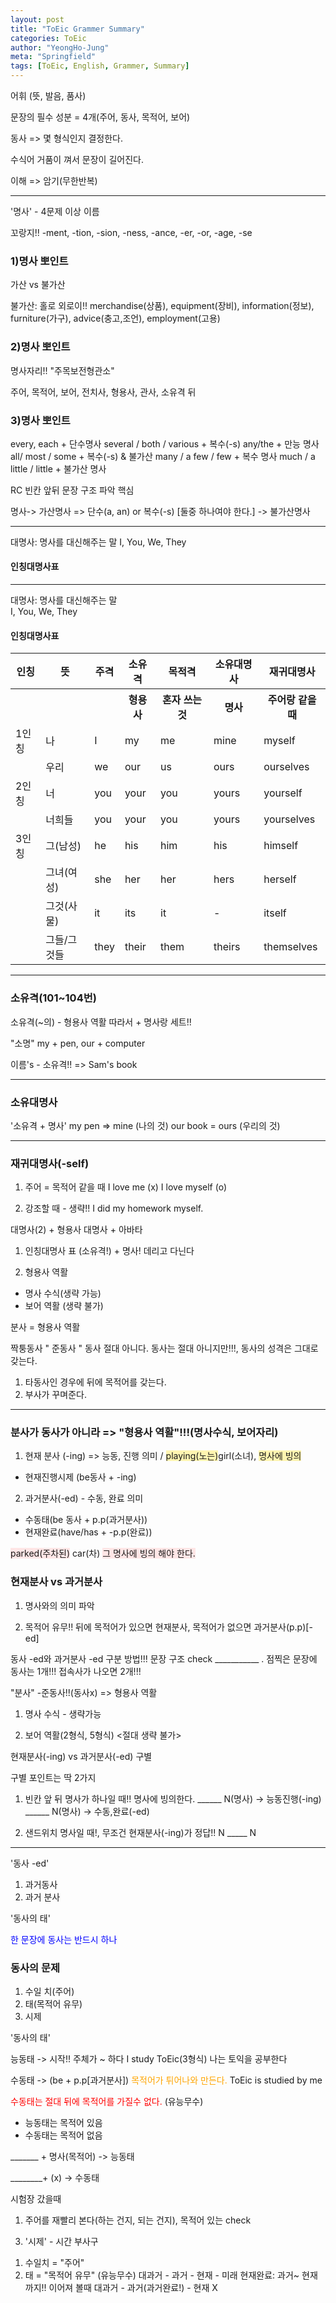 ```yaml
---
layout: post
title: "ToEic Grammer Summary"
categories: ToEic
author: "YeongHo-Jung"
meta: "Springfield"
tags: [ToEic, English, Grammer, Summary]
---
```


어휘 (뜻, 발음, 품사)

문장의 필수 성분 = 4개(주어, 동사, 목적어, 보어)

동사 => 몇 형식인지 결정한다.

수식어 거품이 껴서 문장이 길어진다.

이해 => 암기(무한반복)

<hr/>
'명사' - 4문제 이상
이름

꼬랑지!!
-ment, -tion, -sion, -ness, -ance, -er, -or, -age, -se

### 1)명사 뽀인트
가산 vs 불가산

불가산: 홀로 외로이!!
merchandise(상품), equipment(장비), information(정보), furniture(가구), advice(충고,조언), employment(고용)

### 2)명사 뽀인트
명사자리!! "주목보전형관소"

주어, 목적어, 보어, 전치사, 형용사, 관사, 소유격 뒤

### 3)명사 뽀인트
every, each + 단수명사
several / both / various + 복수(-s)
any/the + 만능 명사
all/ most / some + 복수(-s) & 불가산
many / a few / few + 복수 명사
much / a little / little + 불가산 명사

RC 빈칸 앞뒤 문장 구조 파악 핵심

명사-> 가산명사 => 단수(a, an) or 복수(-s) [둘중 하나여야 한다.]
    -> 불가산명사

<hr/>

대명사: 명사를 대신해주는 말
I, You, We, They

#### 인칭대명사표
<hr/>

대명사: 명사를 대신해주는 말  
I, You, We, They

#### 인칭대명사표
<table>
  <tr>
    <th>인칭</th>
    <th>뜻</th>
    <th>주격</th>
    <th>소유격</th>
    <th>목적격</th>
    <th>소유대명사</th>
    <th>재귀대명사</th>
  </tr>
  <tr>
    <th></th>
    <th></th>
    <th></th>
    <th>형용사</th>
    <th>혼자 쓰는 것</th>
    <th>명사</th>
    <th>주어랑 같을때</th>
  <tr>
    <td>1인칭</td>
    <td>나</td>
    <td>I</td>
    <td>my</td>
    <td>me</td>
    <td>mine</td>
    <td>myself</td>
  </tr>
  <tr>
    <td></td>
    <td>우리</td>
    <td>we</td>
    <td>our</td>
    <td>us</td>
    <td>ours</td>
    <td>ourselves</td>
  </tr>
  <tr>
    <td>2인칭</td>
    <td>너</td>
    <td>you</td>
    <td>your</td>
    <td>you</td>
    <td>yours</td>
    <td>yourself</td>
  </tr>
  <tr>
    <td></td>
    <td>너희들</td>
    <td>you</td>
    <td>your</td>
    <td>you</td>
    <td>yours</td>
    <td>yourselves</td>
  </tr>
  <tr>
    <td>3인칭</td>
    <td>그(남성)</td>
    <td>he</td>
    <td>his</td>
    <td>him</td>
    <td>his</td>
    <td>himself</td>
  </tr>
  <tr>
    <td></td>
    <td>그녀(여성)</td>
    <td>she</td>
    <td>her</td>
    <td>her</td>
    <td>hers</td>
    <td>herself</td>
  </tr>
  <tr>
    <td></td>
    <td>그것(사물)</td>
    <td>it</td>
    <td>its</td>
    <td>it</td>
    <td>-</td>
    <td>itself</td>
  </tr>
  <tr>
    <td></td>
    <td>그들/그것들</td>
    <td>they</td>
    <td>their</td>
    <td>them</td>
    <td>theirs</td>
    <td>themselves</td>
  </tr>
</table>



<hr/>


### 소유격(101~104번)
소유격(~의) - 형용사 역활
따라서 + 명사랑 세트!!

"소명"
my + pen, our + computer

이름's - 소유격!! => Sam's book

<hr/>

### 소유대명사
'소유격 + 명사'
my pen => mine (나의 것)
our book = ours (우리의 것)

<hr/>

### 재귀대명사(-self)

1) 주어 = 목적어 같을 때
I love me (x)
I love myself (o)

2) 강조할 때 - 생략!!
I did my homework myself.

대명사(2) + 형용사
대명사 + 아바타

1) 인칭대명사 표 (소유격!) + 명사! 데리고 다닌다

2) 형용사 역활
- 명사 수식(생략 가능)
- 보어 역활 (생략 불가)

분사 = 형용사 역활

짝퉁동사 " 준동사 " 동사 절대 아니다.
동사는 절대 아니지만!!!, 동사의 성격은 그대로 갖는다.
1) 타동사인 경우에 뒤에 목적어를 갖는다.
2) 부사가 꾸며준다.

<hr/>

### 분사가 동사가 아니라 => "형용사 역활"!!!(명사수식, 보어자리)
1) 현재 분사 (-ing) => 능동, 진행 의미 / <span style="background-color:#fff5b1">playing(노는)</span>girl(소녀), <span style="background-color:#fff5b1">명사에 빙의</span>
- 현재진행시제 (be동사 + -ing)

2) 과거분사(-ed) - 수동, 완료 의미
- 수동태(be 동사 + p.p(과거분사))
- 현재완료(have/has + -p.p(완료))

<span style="background-color:#FFE6E6">parked(주차된)</span> car(차) <span style="background-color:#FFE6E6">그 명사에 빙의 해야 한다. </span>

### 현재분사 vs 과거분사
1) 명사와의 의미 파악

2) 목적어 유무!!
뒤에 목적어가 있으면 현재분사, 목적어가 없으면 과거분사(p.p)[-ed]

동사 -ed와 과거분사 -ed 구분 방법!!!
문장 구조 check
___________ . 점찍은 문장에 동사는 1개!!!
접속사가 나오면 2개!!!


"분사" -준동사!!(동사x)
=> 형용사 역활
1) 명사 수식 - 생략가능

2) 보어 역활(2형식, 5형식) <절대 생략 불가>

현재분사(-ing) vs 과거분사(-ed) 구별

구별 포인트는 딱 2가지
1) 빈칸 앞 뒤 명사가 하나일 때!!
명사에 빙의한다.
______ N(명사) -> 능동진행(-ing)
______ N(명사) -> 수동,완료(-ed)

2) 샌드위치 명사일 때!, 무조건 현재분사(-ing)가 정답!!
N _____ N

<hr/>

'동사 -ed'
1) 과거동사
2) 과거 분사

'동사의 태'

<span style="color:blue"> 한 문장에 동사는 반드시 하나 </span>

### 동사의 문제
1) 수일 치(주어)
2) 태(목적어 유무)
3) 시제

'동사의 태'

능동태 -> 시작!!
주체가 ~ 하다
I study ToEic(3형식)
나는 토익을 공부한다


수동태 -> (be + p.p[과거분사])
<span style="color:orange"> 목적어가 튀어나와 만든다. </span>
ToEic is studied by me


<span style="color:red"> 수동태는 절대 뒤에 목적어를 가질수 없다. </span>
(유능무수)
- 능동태는 목적어 있음
- 수동태는 목적어 없음

_______ + 명사(목적어)
-> 능동태

________+ (x)
-> 수동태

시험장 갔을때
1) 주어를 재빨리 본다(하는 건지, 되는 건지),
목적어 있는 check

3. '시제' - 시간 부사구

1) 수일치 = "주어"
2) 태 = "목적어 유무" (유능무수)
대과거 - 과거 - 현재 - 미래
현재완료: 과거~ 현재까지!! 이어져 볼때
대과거 - 과거(과거완료!) - 현재 X

